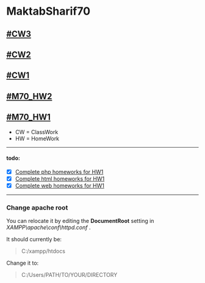 # MaktabSharif70

## [#CW3](CW-03)

## [#CW2](CW-02)

## [#CW1](CW-01)

## [#M70_HW2](HW-02)

## [#M70_HW1](HW-01)

- CW = ClassWork
- HW = HomeWork

---

#### todo:

- [x] [Complete php homeworks for HW1](HW-01/php)
- [x] [Complete html homeworks for HW1](HW-01/html)
- [x] [Complete web homeworks for HW1](HW-01/web)

---

### Change apache root

You can relocate it by editing the **DocumentRoot** setting in _XAMPP\apache\conf\httpd.conf_ .

It should currently be:

> C:/xampp/htdocs

Change it to:

> C:/Users/PATH/TO/YOUR/DIRECTORY
